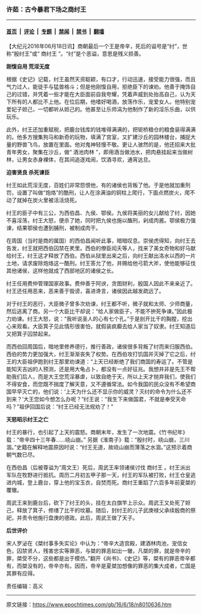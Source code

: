 ### 许茹：古今暴君下场之商纣王

---

#### [首页](../../../..?n8010636) &nbsp;|&nbsp; [评论](../../../../../epoch-comment?n8010636) &nbsp;|&nbsp; [专题](../../../../../epoch-special?n8010636) &nbsp;|&nbsp; [禁闻](../../../../../epoch-news?n8010636) &nbsp;|&nbsp; [禁书](../../../../../books?n8010636) &nbsp;|&nbsp; [翻墙](https://github.com/gfw-breaker/nogfw/blob/master/README.md?n8010636)


<div class="post_content" id="artbody" itemprop="articleBody">
 <!-- article content begin -->
 <p>
  【大纪元2016年06月18日讯】商朝最后一个王是帝辛，死后的谥号是“纣”，世称“殷纣王”或“
  <ok href="https://www.epochtimes.com/gb/tag/%E5%95%86%E7%BA%A3%E7%8E%8B.html">
   商纣王
  </ok>
  ”。“纣”是个恶谥，意思是残义损善。
 </p>
 <p>
  <strong>
   刚愎自用 荒淫无度
  </strong>
 </p>
 <p>
  根据《史记》记载，纣王虽然天资聪颖，有口才，行动迅速，接受能力很强，而且气力过人，能徒手与猛兽格斗；但是他刚愎自用，拒绝臣下的谏劝。他善于掩饰自己的过错，并凭着一些才能在大臣面前自我夸耀，凭着声威到处抬高自己，认为天下所有的人都比不上他。在位后期，他嗜好喝酒，放荡作乐，宠爱女人。他特别宠爱妃子妲己，一切都听从妲己的。他甚至让乐师涓为他制作了新的淫乐乐曲，以供玩乐。
 </p>
 <p>
  此外，纣王还加重赋税，把鹿台钱库的钱堆得满满的，把钜桥粮仓的粮食装得满满的。他多方搜集狗马和新奇的玩物，填满了宫室，又扩建沙丘的园林楼台，捕捉大量的野兽飞鸟，放置在里面。他对鬼神轻慢不敬。更让人骇然的是，他还招来大批青年男女，聚集在沙丘，做“
  <ok href="https://www.epochtimes.com/gb/tag/%E9%85%92%E6%B1%A0%E8%82%89%E6%9E%97.html">
   酒池肉林
  </ok>
  ”，即用酒当做池水，把肉悬挂起来当做树林，让男女赤身裸体，在其间追逐戏闹，饮酒寻欢，通宵达旦。
 </p>
 <p>
  <strong>
   迫害贤良 杀死谏臣
  </strong>
 </p>
 <p>
  纣王如此荒淫无度，百姓们非常怨恨他，有的诸侯也背叛了他。于是他就加重刑罚，设置了叫做“炮烙”的酷刑，让人在涂满油的铜柱上爬行，下面点燃炭火，爬不动了就掉在炭火里被活活烧死。
 </p>
 <p>
  纣王的臣子中有三公，为西伯昌、九侯、鄂侯。九侯将美丽的女儿献给了纣，因她不喜淫荡，纣王大怒，便杀了她，同时把九侯也施以醢刑，剁成肉酱。鄂侯极力强谏，结果鄂侯也遭到脯刑，被制成肉干。
 </p>
 <p>
  在周国（当时是商的属国）的西伯昌闻听此事，暗暗叹息。崇侯虎得知，向纣王去告发，纣王就把西伯囚禁在羑里。西伯的僚臣闳夭等人，找来了美女奇物和好马献给纣王，纣王这才释放了西伯。西伯从狱里出来之后，向纣王献出洛水以西的一片土地，请求废除炮烙这一酷刑。纣王答允了他，并赐给他弓箭大斧，使他能够征伐其他诸侯，这样他就成了西部地区的诸侯之长。
 </p>
 <p>
  纣王任用费仲管理国家政事。费仲善于阿谀，贪图财利，殷国人因此不来亲近了。纣王还任用恶来，恶来善于毁谤，喜进谗言，诸侯因此越发疏远了。
 </p>
 <p>
  对于纣王的恶行，大臣微子曾多次劝谏，纣王都不听，微子就和太师、少师商量，然后逃离了商。另一个大臣比干却说：“给人家做臣子，不能不拚死争谏。”因此极力劝谏。纣王大怒，说：“我听说圣人的心有七个孔。”于是剖开比干的胸膛，挖出心来观看。大臣箕子见此情形很害怕，就假装疯癫去给人家当了奴隶。纣王知道后又把箕子囚禁起来。
 </p>
 <p>
  而西伯回周国后，暗地里修养德行，推行善政，诸侯很多背叛了纣而来归服西伯。西伯的势力更加强大，纣王渐渐丧失了权势。在西伯攻打饥国并灭掉了它之后，纣王的大臣祖伊跑到纣王那里劝谏道：“上天已经断绝了我们商国的寿运了。不管是能知天吉凶的人预测，还是用大龟占卜，都没有一点好征兆。我想并非是先王不帮助我们后人，而是大王您荒淫暴虐，以致自绝于天，所以上天才抛弃我们，使我们不得安食，而您既不揣度了解天意，又不遵循常法。如今我国的民众没有不希望商国早早灭亡的，他们说：‘上天为什么还不显示你的威灵？灭纣的命令为什么还不到来？’大王您如今想怎么办呢？”纣王说：“我生下来做国君，不就是奉受天命吗？”祖伊回国后说：“纣王已经无法规劝了！”
 </p>
 <p>
  <strong>
   天怒昭示纣王之亡
  </strong>
 </p>
 <p>
  纣王的暴行，也引起了上天的震怒。商朝末年，发生了一次地震。《竹书纪年》载：“帝辛四十三年春……峣山崩。” 另据《淮南子》载：“殷纣时，峣山崩，三川涸。”史籍在解释地震原因时说：“纣王无道，故峣山崩而薄落之水涸。”这预示着商朝气数已尽。
 </p>
 <p>
  在西伯昌（后被尊谥为“周文王）死后，周武王率领诸侯讨伐
  <ok href="https://www.epochtimes.com/gb/tag/%E5%95%86%E7%BA%A3%E7%8E%8B.html">
   商纣王
  </ok>
  。纣王派出军队在牧野进行抵抗。周历二月初五甲子那一天，纣王的军队被打败，纣王仓皇逃进内城，登上鹿台，穿上他的宝玉衣，自焚而死。商纣王重蹈了六百多年前夏桀的覆辙。
 </p>
 <p>
  周武王来到鹿台后，砍下了纣王的头，挂在太白旗竿上示众。周武王又处死了妲己，释放了箕子，修缮了比干的坟墓。随后，封纣王的儿子武庚禄父承续殷商的祭祀，并责令他施行盘庚的德政。此后，周武王做了天子。
 </p>
 <p>
  <strong>
   后世评价
  </strong>
 </p>
 <p>
  宋人罗泌在《桀纣事多失实论》中认为：“帝辛大造宫殿，建酒林肉池，宠信女色，囚禁贤人，残害忠实等罪恶，与桀的罪恶如出一辙，凡桀的罪，就是帝辛的罪，桀受不分，这些都是出于模仿。”翻开《尚书》、《史记》等，桀有的罪恶帝辛都有，而桀没有的，帝辛亦有。因而，帝辛是夏桀加想像的罪恶的集大成者，亡国是其罪有应得。
 </p>
 <p>
  责任编辑：高义
 </p>
 <!-- article content end -->
 <div id="below_article_ad">
 </div>
</div>


---

原文链接：https://www.epochtimes.com/gb/16/6/18/n8010636.htm